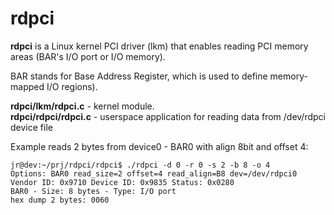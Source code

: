 
# rdpci

**rdpci** is a Linux kernel PCI driver (lkm) that enables reading PCI memory areas (BAR's I/O port or I/O memory).

BAR stands for Base Address Register, which is used to define memory-mapped I/O regions).

**rdpci/lkm/rdpci.c** - kernel module.      
**rdpci/rdpci/rdpci.c** - userspace application for reading data from /dev/rdpci device file

Example reads 2 bytes from device0 - BAR0 with align 8bit and offset 4:

	jr@dev:~/prj/rdpci/rdpci$ ./rdpci -d 0 -r 0 -s 2 -b 8 -o 4
	Options: BAR0 read_size=2 offset=4 read_align=B8 dev=/dev/rdpci0
	Vendor ID: 0x9710 Device ID: 0x9835 Status: 0x0280
	BAR0 - Size: 8 bytes - Type: I/O port
	hex dump 2 bytes: 0060
